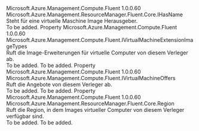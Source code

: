 <Type Name="IVirtualMachinePublisher" FullName="Microsoft.Azure.Management.Compute.Fluent.IVirtualMachinePublisher">
  <TypeSignature Language="C#" Value="public interface IVirtualMachinePublisher : Microsoft.Azure.Management.ResourceManager.Fluent.Core.IHasName" />
  <TypeSignature Language="ILAsm" Value=".class public interface auto ansi abstract IVirtualMachinePublisher implements class Microsoft.Azure.Management.ResourceManager.Fluent.Core.IHasName" />
  <TypeSignature Language="DocId" Value="T:Microsoft.Azure.Management.Compute.Fluent.IVirtualMachinePublisher" />
  <TypeSignature Language="VB.NET" Value="Public Interface IVirtualMachinePublisher&#xA;Implements IHasName" />
  <TypeSignature Language="F#" Value="type IVirtualMachinePublisher = interface&#xA;    interface IHasName" />
  <AssemblyInfo>
    <AssemblyName>Microsoft.Azure.Management.Compute.Fluent</AssemblyName>
    <AssemblyVersion>1.0.0.60</AssemblyVersion>
  </AssemblyInfo>
  <Interfaces>
    <Interface>
      <InterfaceName>Microsoft.Azure.Management.ResourceManager.Fluent.Core.IHasName</InterfaceName>
    </Interface>
  </Interfaces>
  <Docs>
    <summary>
            Steht für eine virtuelle Maschine Image Herausgeber.
            </summary>
    <remarks>To be added.</remarks>
  </Docs>
  <Members>
    <Member MemberName="ExtensionTypes">
      <MemberSignature Language="C#" Value="public Microsoft.Azure.Management.Compute.Fluent.IVirtualMachineExtensionImageTypes ExtensionTypes { get; }" />
      <MemberSignature Language="ILAsm" Value=".property instance class Microsoft.Azure.Management.Compute.Fluent.IVirtualMachineExtensionImageTypes ExtensionTypes" />
      <MemberSignature Language="DocId" Value="P:Microsoft.Azure.Management.Compute.Fluent.IVirtualMachinePublisher.ExtensionTypes" />
      <MemberSignature Language="VB.NET" Value="Public ReadOnly Property ExtensionTypes As IVirtualMachineExtensionImageTypes" />
      <MemberSignature Language="F#" Value="member this.ExtensionTypes : Microsoft.Azure.Management.Compute.Fluent.IVirtualMachineExtensionImageTypes" Usage="Microsoft.Azure.Management.Compute.Fluent.IVirtualMachinePublisher.ExtensionTypes" />
      <MemberType>Property</MemberType>
      <AssemblyInfo>
        <AssemblyName>Microsoft.Azure.Management.Compute.Fluent</AssemblyName>
        <AssemblyVersion>1.0.0.60</AssemblyVersion>
      </AssemblyInfo>
      <ReturnValue>
        <ReturnType>Microsoft.Azure.Management.Compute.Fluent.IVirtualMachineExtensionImageTypes</ReturnType>
      </ReturnValue>
      <Docs>
        <summary>
            Ruft die Image-Erweiterungen für virtuelle Computer von diesem Verleger ab.
            </summary>
        <value>To be added.</value>
        <remarks>To be added.</remarks>
      </Docs>
    </Member>
    <Member MemberName="Offers">
      <MemberSignature Language="C#" Value="public Microsoft.Azure.Management.Compute.Fluent.IVirtualMachineOffers Offers { get; }" />
      <MemberSignature Language="ILAsm" Value=".property instance class Microsoft.Azure.Management.Compute.Fluent.IVirtualMachineOffers Offers" />
      <MemberSignature Language="DocId" Value="P:Microsoft.Azure.Management.Compute.Fluent.IVirtualMachinePublisher.Offers" />
      <MemberSignature Language="VB.NET" Value="Public ReadOnly Property Offers As IVirtualMachineOffers" />
      <MemberSignature Language="F#" Value="member this.Offers : Microsoft.Azure.Management.Compute.Fluent.IVirtualMachineOffers" Usage="Microsoft.Azure.Management.Compute.Fluent.IVirtualMachinePublisher.Offers" />
      <MemberType>Property</MemberType>
      <AssemblyInfo>
        <AssemblyName>Microsoft.Azure.Management.Compute.Fluent</AssemblyName>
        <AssemblyVersion>1.0.0.60</AssemblyVersion>
      </AssemblyInfo>
      <ReturnValue>
        <ReturnType>Microsoft.Azure.Management.Compute.Fluent.IVirtualMachineOffers</ReturnType>
      </ReturnValue>
      <Docs>
        <summary>
            Ruft die Angebote von diesem Verleger ab.
            </summary>
        <value>To be added.</value>
        <remarks>To be added.</remarks>
      </Docs>
    </Member>
    <Member MemberName="Region">
      <MemberSignature Language="C#" Value="public Microsoft.Azure.Management.ResourceManager.Fluent.Core.Region Region { get; }" />
      <MemberSignature Language="ILAsm" Value=".property instance class Microsoft.Azure.Management.ResourceManager.Fluent.Core.Region Region" />
      <MemberSignature Language="DocId" Value="P:Microsoft.Azure.Management.Compute.Fluent.IVirtualMachinePublisher.Region" />
      <MemberSignature Language="VB.NET" Value="Public ReadOnly Property Region As Region" />
      <MemberSignature Language="F#" Value="member this.Region : Microsoft.Azure.Management.ResourceManager.Fluent.Core.Region" Usage="Microsoft.Azure.Management.Compute.Fluent.IVirtualMachinePublisher.Region" />
      <MemberType>Property</MemberType>
      <AssemblyInfo>
        <AssemblyName>Microsoft.Azure.Management.Compute.Fluent</AssemblyName>
        <AssemblyVersion>1.0.0.60</AssemblyVersion>
      </AssemblyInfo>
      <ReturnValue>
        <ReturnType>Microsoft.Azure.Management.ResourceManager.Fluent.Core.Region</ReturnType>
      </ReturnValue>
      <Docs>
        <summary>
            Ruft die Region, in dem Images virtueller Computer von diesem Verleger verfügbar sind.
            </summary>
        <value>To be added.</value>
        <remarks>To be added.</remarks>
      </Docs>
    </Member>
  </Members>
</Type>